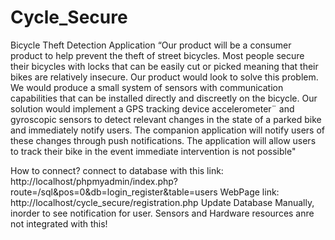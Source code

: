 # Cycle_Secure
Bicycle Theft Detection Application
“Our product will be a consumer product to help prevent the theft of street bicycles. Most
people secure their bicycles with locks that can be easily cut or picked meaning that their
bikes are relatively insecure. Our product would look to solve this problem. We would
produce a small system of sensors with communication capabilities that can be installed
directly and discreetly on the bicycle. Our solution would implement a GPS tracking
device accelerometer¨ and gyroscopic sensors to detect relevant changes in the state of
a parked bike and immediately notify users. The companion application will notify users
of these changes through push notifications. The application will allow users to track their
bike in the event immediate intervention is not possible"

How to connect?
connect to database with this link: http://localhost/phpmyadmin/index.php?route=/sql&pos=0&db=login_register&table=users
WebPage link: http://localhost/cycle_secure/registration.php
Update Database Manually, inorder to see notification for user. Sensors and Hardware resources anre not integrated with this!
